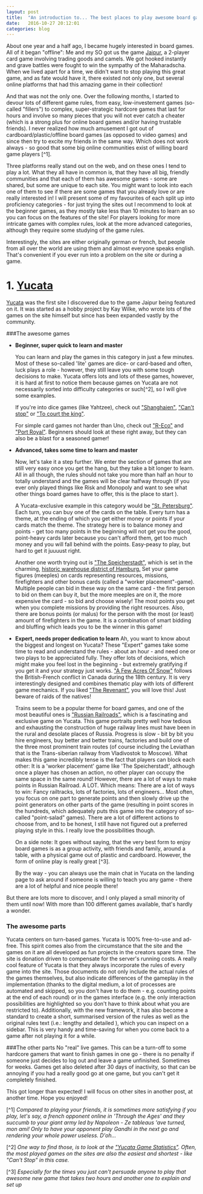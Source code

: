 ```yaml
---
layout: post
title:  "An introduction to... The best places to play awesome board games online! Part 1"
date:   2016-10-27 20:12:01
categories: blog
---
```


About one year and a half ago, I became hugely interested in board games. All of it began "offline": Me and my SO got us the game [Jaipur][jaipur], a 2-player card game involving trading goods and camels. We got hooked instantly and grave battles were fought to win the sympathy of the Maharadscha. When we lived apart for a time, we didn't want to stop playing this great game, and as fate would have it, there existed not only one, but several online platforms that had this amazing game in their collection!

And that was not the only one. Over the following months, I started to devour lots of different game rules, from easy, low-investement games (so-called "fillers") to complex, super-strategic hardcore games that last for hours and involve so many pieces that you will not ever catch a cheater (which is a strong plus for online board games and/or having trustable friends). I never realized how much amusement I got out of cardboard/plastic/offline board games (as opposed to video games) and since then try to excite my friends in the same way. Which does not work always - so good that some big online communities exist of willing board game players [^1].

Three platforms really stand out on the web, and on these ones I tend to play a lot. What they all have in common is, that they have all big, friendly communities and that each of them has awesome games - some are shared, but some are unique to each site. You might want to look into each one of them to see if there are some games that you already love or are really interested in! I will present some of my favourites of each split up into proficiency categories - for just trying the sites out I recommend to look at the beginner games, as they mostly take less than 10 minutes to learn an so you can focus on the features of the site! For players looking for more intricate games with complex rules, look at the more advanced categories, although they require some studying of the game rules.

Interestingly, the sites are either originally german or french, but people from all over the world are using them and almost everyone speaks english. That's convenient if you ever run into a problem on the site or during a game.

# 1. [Yucata][yucata]
[Yucata][yucata] was the first site I discovered due to the game Jaipur being featured on it. It was started as a hobby project by Kay Wilke, who wrote lots of the games on the site himself but since has been expanded vastly by the community.

###The awesome games

*   **Beginner, super quick to learn and master**

    You can learn and play the games in this category in just a few minutes. Most of these so-called 'lite' games are dice- or card-based and often, luck plays a role - however, they still leave you with some tough decisions to make. Yucata offers lots and lots of these games, however, it is hard at first to notice them because games on Yucata are not necessarily sorted into difficulty categories or such[^2], so I will give some examples.

    If you're into dice games (like Yahtzee), check out ["Shanghaien"][shangh], ["Can't stop"][cantst] or ["To court the king"][tocourt].

    For simple card games not harder than Uno, check out ["R-Eco"][reco] and ["Port Royal"][port]. Beginners should look at these right away, but they can also be a blast for a seasoned gamer!

*   **Advanced, takes some time to learn and master**

    Now, let's take it a step further. We enter the section of games that are still very easy once you get the hang, but they take a bit longer to learn. All in all though, the rules should not take you more than half an hour to totally understand and the games will be clear halfway through (if you ever only played things like Risk and Monopoly and want to see what other things board games have to offer, this is the place to start ).

    A Yucata-exclusive example in this category would be ["St. Petersburg"][peter]. Each turn, you can buy one of the cards on the table. Every turn has a theme, at the ending of which you get either money or points if your cards match the theme. The strategy here is to balance money and points - get too many points in the beginning will not get you the good, point-heavy cards later because you can't afford them, get too much money and you will fall behind with the points. Easy-peasy to play, but hard to get it juuuust right.

    Another one worth trying out is ["The Speicherstadt"][speicher], which is set in the charming, [historic warehouse district of Hamburg.][speicherstadtwiki] Set your game figures (meeples) on cards representing resources, missions, firefighters and other bonus cards (called a "worker placement"-game). Multiple people can bid in these way on the same card - the first person to bid on them can buy it, but the more meeples are on it, the more expensive the card - so bid and choose wisely! The most points you get when you complete missions by providing the right resources. Also, there are bonus points (or malus) for the person with the most (or least) amount of firefighters in the game. It is a combination of smart bidding and bluffing which leads you to be the winner in this game!

*   **Expert, needs proper dedication to learn**
    Ah, you want to know about the biggest and longest on Yucata? These "Expert" games take some time to read and understand the rules - about an hour - and need one or two plays to be appreciated fully. They offer lots of decisions, which might make you feel lost in the beginning - but extremely gratifying if you get it and your strategy just works. ["A Few Acres Of Snow"][acres] follows the British-French conflict in Canada during the 18th century. It is very interestingly designed and combines thematic play with lots of different game mechanics. If you liked ["The Revenant"][revenant], you will love this! Just beware of raids of the natives!

    Trains seem to be a popular theme for board games, and one of the most beautiful ones is ["Russian Railroads"][rrr], which is a fascinating and exclusive game on Yucata. This game portraits pretty well how tedious and exhausting the construction of huge railway lines must have been in the rural and desolate places of Russia. Progress is slow - bit by bit you hire engineers, buy better and better trains, factories and build one of the three most prominent train routes (of course including the Leviathan that is the Trans-siberian railway from Vladivostok to Moscow). What makes this game incredibly tense is the fact that players can block each other: It is a 'worker placement' game like 'The Speicherstadt', although once a player has chosen an action, no other player can occupy the same space in the same round! However, there are a lot of ways to make points in Russian Railroad. A LOT. Which means: There are a lot of ways to win: Fancy railtracks, lots of factories, lots of engineers... Most often, you focus on one part to generate points and then slowly drive up the point generators on other parts of the game (resulting in point scores in the hundreds, which adequately puts this game into the category of so-called "point-salad" games). There are a lot of different actions to choose from, and to be honest, I still have not figured out a preferred playing style in this. I really love the possibilities though.

    On a side note: It goes without saying, that the very best form to enjoy board games is as a group activity, with friends and family, around a table, with a physical game out of plastic and cardboard. However, the form of online play is really great [^3].

    By the way - you can always use the main chat in Yucata on the landing page to ask around if someone is willing to teach you any game - there are a lot of helpful and nice people there!

But there are lots more to discover, and I only played a small minority of them until now! With more than 100 different games available, that's hardly a wonder.


### The awesome parts
Yucata centers on turn-based games.
Yucata is 100% free-to-use and ad-free. This spirit comes also from the circumstance that the site and the games on it are all developed as fun projects in the creators spare time. The site is donation driven to compensate for the server's running costs.
A really cool feature of Yucata is that they always incorporate the rules of every game into the site. Those documents do not only include the actual rules of the games themselves, but also indicate differences of the gameplay in the implementation (thanks to the digital medium, a lot of processes are automated and skipped, so you don't have to do them - e.g. counting points at the end of each round) or in the games interface (e.g. the only interaction possibilities are highlighted so you don't have to think about what you are restricted to). Additionally, with the new framework, it has also become a standard to create a short, summarised version of the rules as well as the original rules text (i.e.: lengthy and detailed ), which you can inspect on a sidebar. This is very handy and time-saving for when you come back to a game after not playing it for a while.

###The other parts
No "real" live games. This can be a turn-off to some hardcore gamers that want to finish games in one go - there is no penalty if someone just decides to log out and leave a game unfinished. Sometimes for weeks. Games get also deleted after 30 days of inactivity, so that can be annoying if you had a really good go at one game, but you can't get it completely finished.

This got longer than expected! I will focus on other sites in another post, at another time. Hope you enjoyed!


[^1] <i>Compared to playing your friends, it is sometimes more satisfying if you play, let's say, a french opponent online in 'Through the Ages' and they succumb to your giant army led by Napoleon - Ze tableaus 'ave turned, mon ami! Only to have your opponent play Gandhi in the next go and rendering your whole power useless. D'oh...</i>

[^2] <i>One way to find those, is to look at the <a href="http://www.yucata.de/en/Statistics">"Yucata Game Statistics"</a>. Often, the most played games on the sites are also the easiest and shortest - like "Can't Stop" in this case.</i>

[^3] <i>Especially for the times you just can't persuade anyone to play that awesome new game that takes two hours and another one to explain and set up</i>


[rrr]: http://www.yucata.de/en/Rules/RRR2
[acres]: http://www.yucata.de/en/Rules/FewAcresOfSnow
[revenant]: http://www.imdb.com/title/tt1663202/
[peter]: http://www.yucata.de/en/Rules/Petersburg
[speicher]: http://www.yucata.de/en/Rules/Speicherstadt
[speicherstadtwiki]: https://en.wikipedia.org/wiki/Speicherstadt

[shangh]:  http://www.yucata.de/en/Rules/Shanghaien  
[cantst]:  http://www.yucata.de/en/Rules/CantStop
[tocourt]: http://www.yucata.de/en/Rules/ToCourtTheKing
[reco]: http://www.yucata.de/en/Rules/REco
[port]: http://www.yucata.de/en/Rules/PortRoyal

[jaipur]:      http://www.gameworks.ch/2010/index.php?m=6
[yucata]: http://yucata.de
